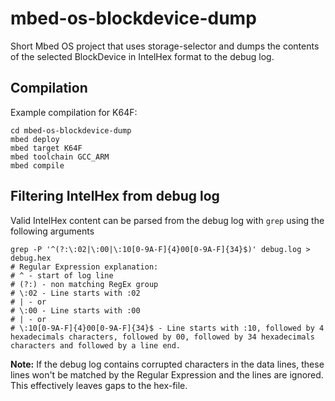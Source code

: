 # mbed-os-blockdevice-dump

Short Mbed OS project that uses storage-selector and dumps the contents of the selected BlockDevice in IntelHex format to the debug log.

## Compilation

Example compilation for K64F:

    cd mbed-os-blockdevice-dump
    mbed deploy
    mbed target K64F
    mbed toolchain GCC_ARM
    mbed compile

## Filtering IntelHex from debug log

Valid IntelHex content can be parsed from the debug log with `grep` using the following arguments

    grep -P '^(?:\:02|\:00|\:10[0-9A-F]{4}00[0-9A-F]{34}$)' debug.log > debug.hex
    # Regular Expression explanation:
    # ^ - start of log line
    # (?:) - non matching RegEx group
    # \:02 - Line starts with :02
    # | - or
    # \:00 - Line starts with :00
    # | - or
    # \:10[0-9A-F]{4}00[0-9A-F]{34}$ - Line starts with :10, followed by 4 hexadecimals characters, followed by 00, followed by 34 hexadecimals characters and followed by a line end.

**Note:** If the debug log contains corrupted characters in the data lines, these lines won't be matched by the Regular Expression and the lines are ignored. This effectively leaves gaps to the hex-file.
